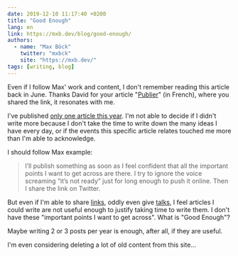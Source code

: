 ```yaml
---
date: 2019-12-10 11:17:40 +0200
title: "Good Enough"
lang: en
link: https://mxb.dev/blog/good-enough/
authors:
  - name: "Max Böck"
    twitter: "mxbck"
    site: "https://mxb.dev/"
tags: [writing, blog]
---
```


Even if I follow Max' work and content, I don't remember reading this article back in June. Thanks David for your article "[Publier](https://larlet.fr/david/stream/2019/12/10/)" (in French), where you shared the link, it resonates with me.

I've published [only one article this year](/articles/2019/). I'm not able to decide if I didn't write more because I don't take the time to write down the many ideas I have every day, or if the events this specific article relates touched me more than I'm able to acknowledge.

I should follow Max example:

> I’ll publish something as soon as I feel confident that all the important points I want to get across are there. I try to ignore the voice screaming “it’s not ready” just for long enough to push it online. Then I share the link on Twitter.

But even if I'm able to share [links](/links/), oddly even give [talks](/talks/), I feel articles I could write are not useful enough to justify taking time to write them. I don't have these "important points I want to get across". What is "Good Enough"?

Maybe writing 2 or 3 posts per year is enough, after all, if they are useful.

I'm even considering deleting a lot of old content from this site…